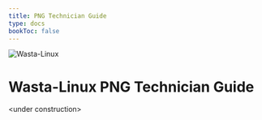 ```yaml
---
title: PNG Technician Guide
type: docs
bookToc: false
---
```



![Wasta-Linux](/media/wasta-linux-round-128.png)

# Wasta-Linux PNG Technician Guide

\<under construction\>
